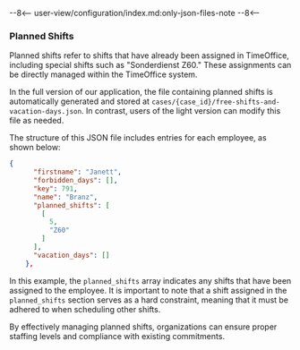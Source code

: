 --8<--
user-view/configuration/index.md:only-json-files-note
--8<--

### Planned Shifts

Planned shifts refer to shifts that have already been assigned in TimeOffice, including special shifts such as "Sonderdienst Z60." These assignments can be directly managed within the TimeOffice system.

In the full version of our application, the file containing planned shifts is automatically generated and stored at `cases/{case_id}/free-shifts-and-vacation-days.json`. In contrast, users of the light version can modify this file as needed.

The structure of this JSON file includes entries for each employee, as shown below:

```json
{
      "firstname": "Janett",
      "forbidden_days": [],
      "key": 791,
      "name": "Branz",
      "planned_shifts": [
        [
          5,
          "Z60"
        ]
      ],
      "vacation_days": []
    },
```

In this example, the `planned_shifts` array indicates any shifts that have been assigned to the employee. It is important to note that a shift assigned in the `planned_shifts` section serves as a hard constraint, meaning that it must be adhered to when scheduling other shifts.

By effectively managing planned shifts, organizations can ensure proper staffing levels and compliance with existing commitments.
